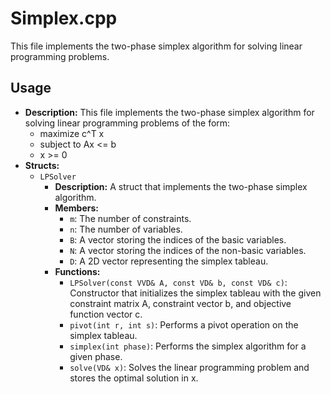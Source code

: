 # Simplex.cpp

This file implements the two-phase simplex algorithm for solving linear programming problems.

## Usage

*   **Description:** This file implements the two-phase simplex algorithm for solving linear programming problems of the form:
    *   maximize c^T x
    *   subject to Ax <= b
    *   x >= 0
*   **Structs:**
    *   `LPSolver`
        *   **Description:** A struct that implements the two-phase simplex algorithm.
        *   **Members:**
            *   `m`: The number of constraints.
            *   `n`: The number of variables.
            *   `B`: A vector storing the indices of the basic variables.
            *   `N`: A vector storing the indices of the non-basic variables.
            *   `D`: A 2D vector representing the simplex tableau.
        *   **Functions:**
            *   `LPSolver(const VVD& A, const VD& b, const VD& c)`: Constructor that initializes the simplex tableau with the given constraint matrix A, constraint vector b, and objective function vector c.
            *   `pivot(int r, int s)`: Performs a pivot operation on the simplex tableau.
            *   `simplex(int phase)`: Performs the simplex algorithm for a given phase.
            *   `solve(VD& x)`: Solves the linear programming problem and stores the optimal solution in x.
